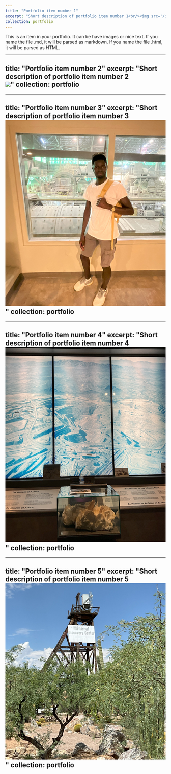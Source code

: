 ```yaml
---
title: "Portfolio item number 1"
excerpt: "Short description of portfolio item number 1<br/><img src='/images/IMG_0274.jpg'>"
collection: portfolio
---
```


This is an item in your portfolio. It can be have images or nice text. If you name the file .md, it will be parsed as markdown. If you name the file .html, it will be parsed as HTML. 


---
title: "Portfolio item number 2"
excerpt: "Short description of portfolio item number 2<br/><img src='/images/IMG_0274.jpg'>"
collection: portfolio
---

---
title: "Portfolio item number 3"
excerpt: "Short description of portfolio item number 3<br/><img src='/images/IMG_0429.jpg'>"
collection: portfolio
---

---
title: "Portfolio item number 4"
excerpt: "Short description of portfolio item number 4<br/><img src='/images/IMG_0250.jpg'>"
collection: portfolio
---
---
title: "Portfolio item number 5"
excerpt: "Short description of portfolio item number 5<br/><img src='/images/IMG_0244.jpg'>"
collection: portfolio
---
